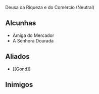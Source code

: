 Deusa da Riqueza e do Comércio (Neutral)

## Alcunhas
- Amiga do Mercador
- A Senhora Dourada

## Aliados
- [[Gond]]

## Inimigos
